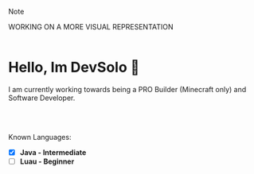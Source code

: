 
> [!NOTE]
WORKING ON A MORE VISUAL REPRESENTATION
<br/>
<br/>

# Hello, Im DevSolo 👋
I am currently working towards being a PRO Builder (Minecraft only) and Software Developer.

<br/>
<br/>

Known Languages:
- [x] **Java - Intermediate**
- [ ] **Luau - Beginner**
